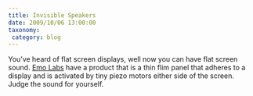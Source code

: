 ```yaml
---
title: Invisible Speakers
date: 2009/10/06 13:00:00
taxonomy: 
 category: blog 
---
```


You’ve heard of flat screen displays, well now you can have flat screen sound. [Emo Labs](http://www.emolabs.com/) have a product that is a thin flim panel that adheres to a display and is activated by tiny piezo motors either side of the screen. Judge the sound for yourself.

